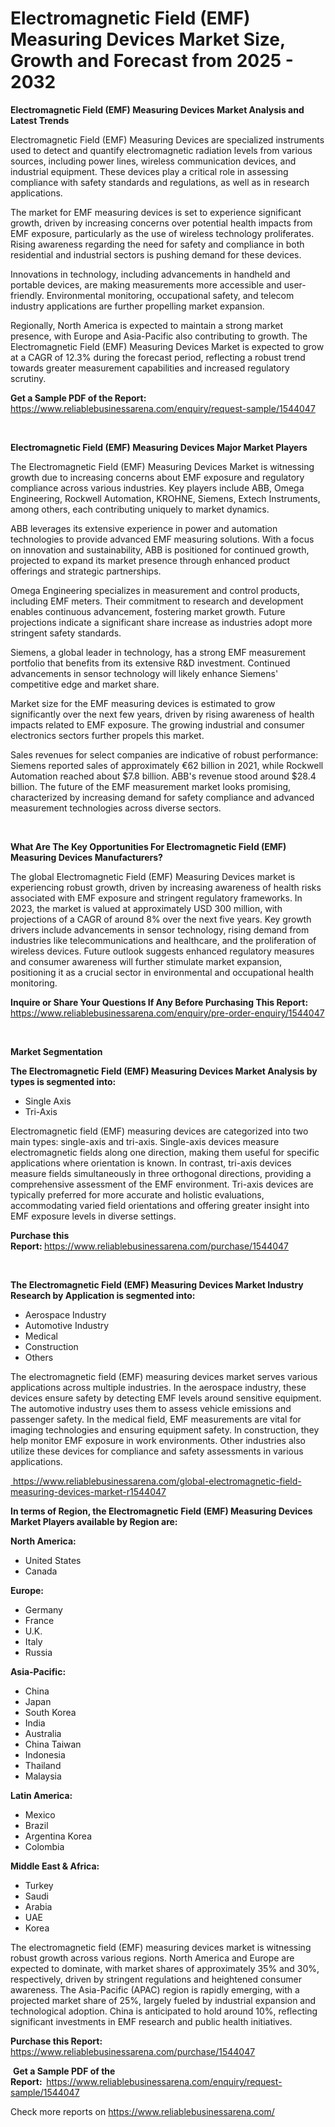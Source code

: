 <p><h1>Electromagnetic Field (EMF) Measuring Devices Market Size, Growth and Forecast from 2025 - 2032</h1></p><p><strong>Electromagnetic Field (EMF) Measuring Devices Market Analysis and Latest Trends</strong></p>
<p><p>Electromagnetic Field (EMF) Measuring Devices are specialized instruments used to detect and quantify electromagnetic radiation levels from various sources, including power lines, wireless communication devices, and industrial equipment. These devices play a critical role in assessing compliance with safety standards and regulations, as well as in research applications.</p><p>The market for EMF measuring devices is set to experience significant growth, driven by increasing concerns over potential health impacts from EMF exposure, particularly as the use of wireless technology proliferates. Rising awareness regarding the need for safety and compliance in both residential and industrial sectors is pushing demand for these devices. </p><p>Innovations in technology, including advancements in handheld and portable devices, are making measurements more accessible and user-friendly. Environmental monitoring, occupational safety, and telecom industry applications are further propelling market expansion. </p><p>Regionally, North America is expected to maintain a strong market presence, with Europe and Asia-Pacific also contributing to growth. The Electromagnetic Field (EMF) Measuring Devices Market is expected to grow at a CAGR of 12.3% during the forecast period, reflecting a robust trend towards greater measurement capabilities and increased regulatory scrutiny.</p></p>
<p><strong>Get a Sample PDF of the Report:&nbsp;</strong> <a href="https://www.reliablebusinessarena.com/enquiry/request-sample/1544047?utm_campaign=2868&utm_medium=2&utm_source=Github&utm_content=ia&utm_term=11042025&utm_id=electromagnetic-field-emf-measuring-devices">https://www.reliablebusinessarena.com/enquiry/request-sample/1544047</a></p>
<p>&nbsp;</p>
<p><strong>Electromagnetic Field (EMF) Measuring Devices Major Market Players</strong></p>
<p><p>The Electromagnetic Field (EMF) Measuring Devices Market is witnessing growth due to increasing concerns about EMF exposure and regulatory compliance across various industries. Key players include ABB, Omega Engineering, Rockwell Automation, KROHNE, Siemens, Extech Instruments, among others, each contributing uniquely to market dynamics.</p><p>ABB leverages its extensive experience in power and automation technologies to provide advanced EMF measuring solutions. With a focus on innovation and sustainability, ABB is positioned for continued growth, projected to expand its market presence through enhanced product offerings and strategic partnerships.</p><p>Omega Engineering specializes in measurement and control products, including EMF meters. Their commitment to research and development enables continuous advancement, fostering market growth. Future projections indicate a significant share increase as industries adopt more stringent safety standards.</p><p>Siemens, a global leader in technology, has a strong EMF measurement portfolio that benefits from its extensive R&D investment. Continued advancements in sensor technology will likely enhance Siemens' competitive edge and market share.</p><p>Market size for the EMF measuring devices is estimated to grow significantly over the next few years, driven by rising awareness of health impacts related to EMF exposure. The growing industrial and consumer electronics sectors further propels this market.</p><p>Sales revenues for select companies are indicative of robust performance: Siemens reported sales of approximately €62 billion in 2021, while Rockwell Automation reached about $7.8 billion. ABB's revenue stood around $28.4 billion. The future of the EMF measurement market looks promising, characterized by increasing demand for safety compliance and advanced measurement technologies across diverse sectors.</p></p>
<p>&nbsp;</p>
<p><strong>What Are The Key Opportunities For Electromagnetic Field (EMF) Measuring Devices Manufacturers?</strong></p>
<p><p>The global Electromagnetic Field (EMF) Measuring Devices market is experiencing robust growth, driven by increasing awareness of health risks associated with EMF exposure and stringent regulatory frameworks. In 2023, the market is valued at approximately USD 300 million, with projections of a CAGR of around 8% over the next five years. Key growth drivers include advancements in sensor technology, rising demand from industries like telecommunications and healthcare, and the proliferation of wireless devices. Future outlook suggests enhanced regulatory measures and consumer awareness will further stimulate market expansion, positioning it as a crucial sector in environmental and occupational health monitoring.</p></p>
<p><strong>Inquire or Share Your Questions If Any Before Purchasing This Report:</strong> <a href="https://www.reliablebusinessarena.com/enquiry/pre-order-enquiry/1544047?utm_campaign=2868&utm_medium=2&utm_source=Github&utm_content=ia&utm_term=11042025&utm_id=electromagnetic-field-emf-measuring-devices">https://www.reliablebusinessarena.com/enquiry/pre-order-enquiry/1544047</a></p>
<p>&nbsp;</p>
<p><strong>Market Segmentation</strong></p>
<p><strong>The Electromagnetic Field (EMF) Measuring Devices Market Analysis by types is segmented into:</strong></p>
<p><ul><li>Single Axis</li><li>Tri-Axis</li></ul></p>
<p><p>Electromagnetic field (EMF) measuring devices are categorized into two main types: single-axis and tri-axis. Single-axis devices measure electromagnetic fields along one direction, making them useful for specific applications where orientation is known. In contrast, tri-axis devices measure fields simultaneously in three orthogonal directions, providing a comprehensive assessment of the EMF environment. Tri-axis devices are typically preferred for more accurate and holistic evaluations, accommodating varied field orientations and offering greater insight into EMF exposure levels in diverse settings.</p></p>
<p><strong>Purchase this Report:&nbsp;</strong><a href="https://www.reliablebusinessarena.com/purchase/1544047?utm_campaign=2868&utm_medium=2&utm_source=Github&utm_content=ia&utm_term=11042025&utm_id=electromagnetic-field-emf-measuring-devices">https://www.reliablebusinessarena.com/purchase/1544047</a></p>
<p>&nbsp;</p>
<p><strong>The Electromagnetic Field (EMF) Measuring Devices Market Industry Research by Application is segmented into:</strong></p>
<p><ul><li>Aerospace Industry</li><li>Automotive Industry</li><li>Medical</li><li>Construction</li><li>Others</li></ul></p>
<p><p>The electromagnetic field (EMF) measuring devices market serves various applications across multiple industries. In the aerospace industry, these devices ensure safety by detecting EMF levels around sensitive equipment. The automotive industry uses them to assess vehicle emissions and passenger safety. In the medical field, EMF measurements are vital for imaging technologies and ensuring equipment safety. In construction, they help monitor EMF exposure in work environments. Other industries also utilize these devices for compliance and safety assessments in various applications.</p></p>
<p><a href="https://www.reliablebusinessarena.com/global-electromagnetic-field-measuring-devices-market-r1544047?utm_campaign=2868&utm_medium=2&utm_source=Github&utm_content=ia&utm_term=11042025&utm_id=electromagnetic-field-emf-measuring-devices">&nbsp;https://www.reliablebusinessarena.com/global-electromagnetic-field-measuring-devices-market-r1544047</a></p>
<p><strong>In terms of Region, the Electromagnetic Field (EMF) Measuring Devices Market Players available by Region are:</strong></p>
<p>
    <p> <strong> North America: </strong>
        <ul>
            <li>United States</li>
            <li>Canada</li>
        </ul>
        </p> 
    <p> <strong> Europe: </strong>
        <ul>
            <li>Germany</li>
            <li>France</li>
            <li>U.K.</li>
            <li>Italy</li>
            <li>Russia</li>
        </ul>
        </p> 
    <p> <strong> Asia-Pacific: </strong>
        <ul>
            <li>China</li>
            <li>Japan</li>
            <li>South Korea</li>
            <li>India</li>
            <li>Australia</li>
            <li>China Taiwan</li>
            <li>Indonesia</li>
            <li>Thailand</li>
            <li>Malaysia</li>
        </ul>
        </p> 
    <p> <strong> Latin America: </strong>
        <ul>
            <li>Mexico</li>
            <li>Brazil</li>
            <li>Argentina Korea</li>
            <li>Colombia</li>
        </ul>
        </p> 
    <p> <strong> Middle East & Africa: </strong>
        <ul>
            <li>Turkey</li>
            <li>Saudi</li>
            <li>Arabia</li>
            <li>UAE</li>
            <li>Korea</li>
        </ul>
    </p>
    </p>
<p><p>The electromagnetic field (EMF) measuring devices market is witnessing robust growth across various regions. North America and Europe are expected to dominate, with market shares of approximately 35% and 30%, respectively, driven by stringent regulations and heightened consumer awareness. The Asia-Pacific (APAC) region is rapidly emerging, with a projected market share of 25%, largely fueled by industrial expansion and technological adoption. China is anticipated to hold around 10%, reflecting significant investments in EMF research and public health initiatives.</p></p>
<p><strong>Purchase this Report: </strong><a href="https://www.reliablebusinessarena.com/purchase/1544047?utm_campaign=2868&utm_medium=2&utm_source=Github&utm_content=ia&utm_term=11042025&utm_id=electromagnetic-field-emf-measuring-devices">https://www.reliablebusinessarena.com/purchase/1544047</a></p>
<p>&nbsp;<strong>Get a Sample PDF of the Report:&nbsp;&nbsp;</strong><a href="https://www.reliablebusinessarena.com/enquiry/request-sample/1544047?utm_campaign=2868&utm_medium=2&utm_source=Github&utm_content=ia&utm_term=11042025&utm_id=electromagnetic-field-emf-measuring-devices">https://www.reliablebusinessarena.com/enquiry/request-sample/1544047</a></p>
<p><strong></strong></p>
<p>Check more reports on <a href="https://www.reliablebusinessarena.com/?utm_campaign=2868&utm_medium=2&utm_source=Github&utm_content=ia&utm_term=11042025&utm_id=electromagnetic-field-emf-measuring-devices">https://www.reliablebusinessarena.com/</a></p>